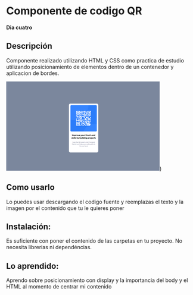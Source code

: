 # Componente de codigo QR
**Dia cuatro**

## Descripción
Componente realizado utilizando HTML y CSS como practica de estudio utilizando posicionamiento de elementos dentro de un contenedor y aplicacion de bordes.

![img](display/imagen_final_codigo_QR.png))

## Como usarlo
Lo puedes usar descargando el codigo fuente y reemplazas el texto y la imagen por el contenido que tu le quieres poner

## Instalación:
Es suficiente con poner el contenido de las carpetas en tu proyecto. 
No necesita librerias ni dependéncias.


## Lo aprendido:
Aprendo sobre posicionamiento con display y la importancia del body y el HTML al momento de centrar mi contenido